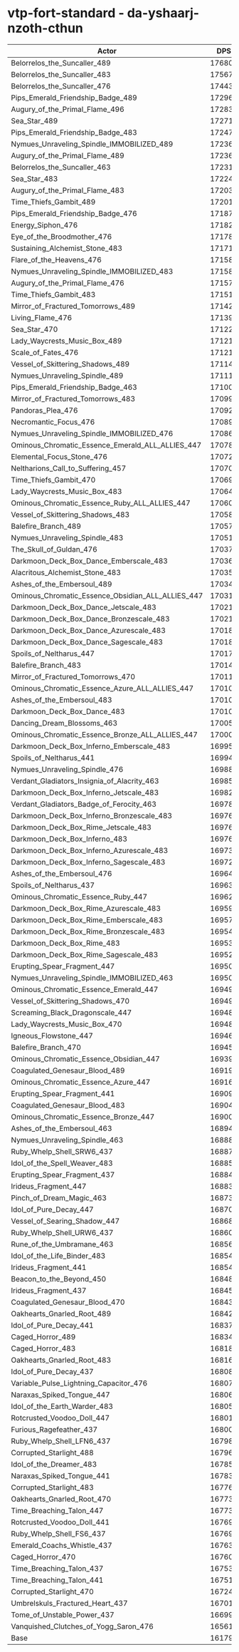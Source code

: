 # vtp-fort-standard - da-yshaarj-nzoth-cthun
| Actor | DPS | Increase |
|---|:---:|:---:|
|Belorrelos_the_Suncaller_489|176806|9.28%|
|Belorrelos_the_Suncaller_483|175678|8.58%|
|Belorrelos_the_Suncaller_476|174439|7.82%|
|Pips_Emerald_Friendship_Badge_489|172967|6.91%|
|Augury_of_the_Primal_Flame_496|172830|6.82%|
|Sea_Star_489|172711|6.75%|
|Pips_Emerald_Friendship_Badge_483|172476|6.60%|
|Nymues_Unraveling_Spindle_IMMOBILIZED_489|172365|6.54%|
|Augury_of_the_Primal_Flame_489|172361|6.53%|
|Belorrelos_the_Suncaller_463|172315|6.50%|
|Sea_Star_483|172242|6.46%|
|Augury_of_the_Primal_Flame_483|172034|6.33%|
|Time_Thiefs_Gambit_489|172016|6.32%|
|Pips_Emerald_Friendship_Badge_476|171873|6.23%|
|Energy_Siphon_476|171821|6.20%|
|Eye_of_the_Broodmother_476|171787|6.18%|
|Sustaining_Alchemist_Stone_483|171715|6.13%|
|Flare_of_the_Heavens_476|171588|6.05%|
|Nymues_Unraveling_Spindle_IMMOBILIZED_483|171581|6.05%|
|Augury_of_the_Primal_Flame_476|171571|6.04%|
|Time_Thiefs_Gambit_483|171513|6.01%|
|Mirror_of_Fractured_Tomorrows_489|171420|5.95%|
|Living_Flame_476|171394|5.93%|
|Sea_Star_470|171223|5.83%|
|Lady_Waycrests_Music_Box_489|171215|5.82%|
|Scale_of_Fates_476|171212|5.82%|
|Vessel_of_Skittering_Shadows_489|171141|5.78%|
|Nymues_Unraveling_Spindle_489|171112|5.76%|
|Pips_Emerald_Friendship_Badge_463|171001|5.69%|
|Mirror_of_Fractured_Tomorrows_483|170991|5.69%|
|Pandoras_Plea_476|170923|5.64%|
|Necromantic_Focus_476|170891|5.62%|
|Nymues_Unraveling_Spindle_IMMOBILIZED_476|170864|5.61%|
|Ominous_Chromatic_Essence_Emerald_ALL_ALLIES_447|170780|5.56%|
|Elemental_Focus_Stone_476|170726|5.52%|
|Neltharions_Call_to_Suffering_457|170709|5.51%|
|Time_Thiefs_Gambit_470|170698|5.50%|
|Lady_Waycrests_Music_Box_483|170645|5.47%|
|Ominous_Chromatic_Essence_Ruby_ALL_ALLIES_447|170605|5.45%|
|Vessel_of_Skittering_Shadows_483|170589|5.44%|
|Balefire_Branch_489|170570|5.43%|
|Nymues_Unraveling_Spindle_483|170518|5.39%|
|The_Skull_of_Guldan_476|170378|5.31%|
|Darkmoon_Deck_Box_Dance_Emberscale_483|170365|5.30%|
|Alacritous_Alchemist_Stone_483|170359|5.30%|
|Ashes_of_the_Embersoul_489|170347|5.29%|
|Ominous_Chromatic_Essence_Obsidian_ALL_ALLIES_447|170316|5.27%|
|Darkmoon_Deck_Box_Dance_Jetscale_483|170211|5.20%|
|Darkmoon_Deck_Box_Dance_Bronzescale_483|170210|5.20%|
|Darkmoon_Deck_Box_Dance_Azurescale_483|170185|5.19%|
|Darkmoon_Deck_Box_Dance_Sagescale_483|170185|5.19%|
|Spoils_of_Neltharus_447|170171|5.18%|
|Balefire_Branch_483|170146|5.16%|
|Mirror_of_Fractured_Tomorrows_470|170112|5.14%|
|Ominous_Chromatic_Essence_Azure_ALL_ALLIES_447|170109|5.14%|
|Ashes_of_the_Embersoul_483|170103|5.14%|
|Darkmoon_Deck_Box_Dance_483|170102|5.14%|
|Dancing_Dream_Blossoms_463|170058|5.11%|
|Ominous_Chromatic_Essence_Bronze_ALL_ALLIES_447|170005|5.08%|
|Darkmoon_Deck_Box_Inferno_Emberscale_483|169958|5.05%|
|Spoils_of_Neltharus_441|169946|5.04%|
|Nymues_Unraveling_Spindle_476|169887|5.00%|
|Verdant_Gladiators_Insignia_of_Alacrity_463|169851|4.98%|
|Darkmoon_Deck_Box_Inferno_Jetscale_483|169824|4.96%|
|Verdant_Gladiators_Badge_of_Ferocity_463|169787|4.94%|
|Darkmoon_Deck_Box_Inferno_Bronzescale_483|169769|4.93%|
|Darkmoon_Deck_Box_Rime_Jetscale_483|169765|4.93%|
|Darkmoon_Deck_Box_Inferno_483|169764|4.93%|
|Darkmoon_Deck_Box_Inferno_Azurescale_483|169734|4.91%|
|Darkmoon_Deck_Box_Inferno_Sagescale_483|169729|4.91%|
|Ashes_of_the_Embersoul_476|169646|4.85%|
|Spoils_of_Neltharus_437|169631|4.85%|
|Ominous_Chromatic_Essence_Ruby_447|169620|4.84%|
|Darkmoon_Deck_Box_Rime_Azurescale_483|169599|4.83%|
|Darkmoon_Deck_Box_Rime_Emberscale_483|169576|4.81%|
|Darkmoon_Deck_Box_Rime_Bronzescale_483|169548|4.79%|
|Darkmoon_Deck_Box_Rime_483|169531|4.78%|
|Darkmoon_Deck_Box_Rime_Sagescale_483|169522|4.78%|
|Erupting_Spear_Fragment_447|169509|4.77%|
|Nymues_Unraveling_Spindle_IMMOBILIZED_463|169509|4.77%|
|Ominous_Chromatic_Essence_Emerald_447|169498|4.76%|
|Vessel_of_Skittering_Shadows_470|169496|4.76%|
|Screaming_Black_Dragonscale_447|169488|4.76%|
|Lady_Waycrests_Music_Box_470|169485|4.76%|
|Igneous_Flowstone_447|169469|4.75%|
|Balefire_Branch_470|169455|4.74%|
|Ominous_Chromatic_Essence_Obsidian_447|169397|4.70%|
|Coagulated_Genesaur_Blood_489|169198|4.58%|
|Ominous_Chromatic_Essence_Azure_447|169160|4.55%|
|Erupting_Spear_Fragment_441|169092|4.51%|
|Coagulated_Genesaur_Blood_483|169044|4.48%|
|Ominous_Chromatic_Essence_Bronze_447|169000|4.46%|
|Ashes_of_the_Embersoul_463|168949|4.42%|
|Nymues_Unraveling_Spindle_463|168885|4.38%|
|Ruby_Whelp_Shell_SRW6_437|168875|4.38%|
|Idol_of_the_Spell_Weaver_483|168852|4.36%|
|Erupting_Spear_Fragment_437|168848|4.36%|
|Irideus_Fragment_447|168836|4.35%|
|Pinch_of_Dream_Magic_463|168737|4.29%|
|Idol_of_Pure_Decay_447|168706|4.27%|
|Vessel_of_Searing_Shadow_447|168683|4.26%|
|Ruby_Whelp_Shell_URW6_437|168600|4.21%|
|Rune_of_the_Umbramane_463|168563|4.19%|
|Idol_of_the_Life_Binder_483|168546|4.17%|
|Irideus_Fragment_441|168544|4.17%|
|Beacon_to_the_Beyond_450|168483|4.14%|
|Irideus_Fragment_437|168455|4.12%|
|Coagulated_Genesaur_Blood_470|168432|4.10%|
|Oakhearts_Gnarled_Root_489|168425|4.10%|
|Idol_of_Pure_Decay_441|168374|4.07%|
|Caged_Horror_489|168344|4.05%|
|Caged_Horror_483|168180|3.95%|
|Oakhearts_Gnarled_Root_483|168160|3.94%|
|Idol_of_Pure_Decay_437|168089|3.89%|
|Variable_Pulse_Lightning_Capacitor_476|168070|3.88%|
|Naraxas_Spiked_Tongue_447|168067|3.88%|
|Idol_of_the_Earth_Warder_483|168055|3.87%|
|Rotcrusted_Voodoo_Doll_447|168011|3.84%|
|Furious_Ragefeather_437|168005|3.84%|
|Ruby_Whelp_Shell_LFN6_437|167987|3.83%|
|Corrupted_Starlight_488|167963|3.81%|
|Idol_of_the_Dreamer_483|167859|3.75%|
|Naraxas_Spiked_Tongue_441|167839|3.74%|
|Corrupted_Starlight_483|167761|3.69%|
|Oakhearts_Gnarled_Root_470|167737|3.67%|
|Time_Breaching_Talon_447|167735|3.67%|
|Rotcrusted_Voodoo_Doll_441|167691|3.65%|
|Ruby_Whelp_Shell_FS6_437|167691|3.65%|
|Emerald_Coachs_Whistle_437|167631|3.61%|
|Caged_Horror_470|167608|3.59%|
|Time_Breaching_Talon_437|167537|3.55%|
|Time_Breaching_Talon_441|167518|3.54%|
|Corrupted_Starlight_470|167240|3.37%|
|Umbrelskuls_Fractured_Heart_437|167019|3.23%|
|Tome_of_Unstable_Power_437|166993|3.21%|
|Vanquished_Clutches_of_Yogg_Saron_476|165617|2.36%|
|Base|161792|0.00%|
